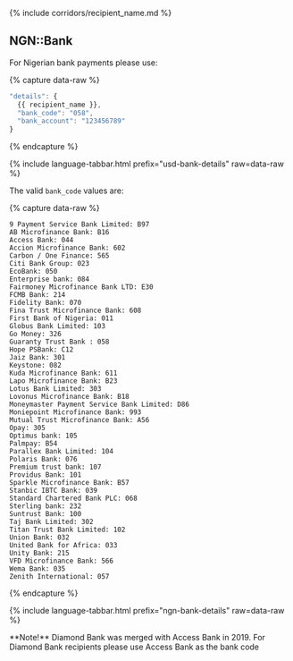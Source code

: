 {% include corridors/recipient_name.md %}

## NGN::Bank

For Nigerian bank payments please use:

{% capture data-raw %}
```javascript
"details": {
  {{ recipient_name }},
  "bank_code": "058",
  "bank_account": "123456789"
}
```
{% endcapture %}

{% include language-tabbar.html prefix="usd-bank-details" raw=data-raw %}

The valid `bank_code` values are:

{% capture data-raw %}
```
9 Payment Service Bank Limited: B97
AB Microfinance Bank: B16
Access Bank: 044
Accion Microfinance Bank: 602
Carbon / One Finance: 565
Citi Bank Group: 023
EcoBank: 050
Enterprise bank: 084
Fairmoney Microfinance Bank LTD: E30
FCMB Bank: 214
Fidelity Bank: 070
Fina Trust Microfinance Bank: 608
First Bank of Nigeria: 011
Globus Bank Limited: 103
Go Money: 326
Guaranty Trust Bank : 058
Hope PSBank: C12
Jaiz Bank: 301
Keystone: 082
Kuda Microfinance Bank: 611
Lapo Microfinance Bank: B23
Lotus Bank Limited: 303
Lovonus Microfinance Bank: B18
Moneymaster Payment Service Bank Limited: D86
Moniepoint Microfinance Bank: 993
Mutual Trust Microfinance Bank: A56
Opay: 305
Optimus bank: 105
Palmpay: B54
Parallex Bank Limited: 104
Polaris Bank: 076
Premium trust bank: 107
Providus Bank: 101
Sparkle Microfinance Bank: B57
Stanbic IBTC Bank: 039
Standard Chartered Bank PLC: 068
Sterling bank: 232
Suntrust Bank: 100
Taj Bank Limited: 302
Titan Trust Bank Limited: 102
Union Bank: 032
United Bank for Africa: 033
Unity Bank: 215
VFD Microfinance Bank: 566
Wema Bank: 035
Zenith International: 057
```
{% endcapture %}

{% include language-tabbar.html prefix="ngn-bank-details" raw=data-raw %}

<div class="alert alert-info" markdown="1">
**Note!** Diamond Bank was merged with Access Bank in 2019. For Diamond Bank recipients please use Access Bank as the bank code
</div>
